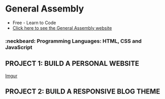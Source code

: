 # General Assembly
- Free - Learn to Code
- [Click here to see the General Assembly website](https://dash.generalassemb.ly/projects)
### :neckbeard: Programming Languages: HTML, CSS and JavaScript

## PROJECT 1: BUILD A PERSONAL WEBSITE
[Imgur](https://i.imgur.com/ZBezOdL.png)

## PROJECT 2: BUILD A RESPONSIVE BLOG THEME